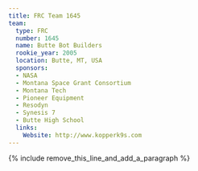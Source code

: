 ```yaml
---
title: FRC Team 1645
team:
  type: FRC
  number: 1645
  name: Butte Bot Builders
  rookie_year: 2005
  location: Butte, MT, USA
  sponsors:
  - NASA
  - Montana Space Grant Consortium
  - Montana Tech
  - Pioneer Equipment
  - Resodyn
  - Synesis 7
  - Butte High School
  links:
    Website: http://www.kopperk9s.com
---
```


{% include remove_this_line_and_add_a_paragraph %}